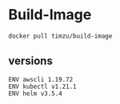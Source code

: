 # Build-Image

```bash
docker pull timzu/build-image
```

## versions

```
ENV awscli 1.19.72
ENV kubectl v1.21.1
ENV helm v3.5.4
```
